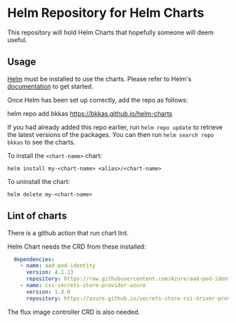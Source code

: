 # Helm Repository for Helm Charts

This repository will hold Helm Charts that hopefully someone will deem useful.

## Usage

[Helm](https://helm.sh) must be installed to use the charts.  Please refer to
Helm's [documentation](https://helm.sh/docs) to get started.

Once Helm has been set up correctly, add the repo as follows:

  helm repo add bkkas <https://bkkas.github.io/helm-charts>

If you had already added this repo earlier, run `helm repo update` to retrieve
the latest versions of the packages.  You can then run `helm search repo
bkkas` to see the charts.

To install the `<chart-name>` chart:

    helm install my-<chart-name> <alias>/<chart-name>

To uninstall the chart:

    helm delete my-<chart-name>

## Lint of charts

There is a github action that run chart lint.

Helm Chart needs the CRD from these installed:

```yaml
  dependencies:
    - name: aad-pod-identity
      version: 4.1.13
      repository: https://raw.githubusercontent.com/Azure/aad-pod-identity/master/charts
    - name: csi-secrets-store-provider-azure
      version: 1.3.0
      repository: https://azure.github.io/secrets-store-csi-driver-provider-azure/charts
```

The flux image controller CRD is also needed.
